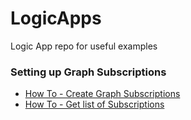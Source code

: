 # LogicApps
Logic App repo for useful examples

### Setting up Graph Subscriptions ###
<ul>
  <li><a href="https://github.com/Rickcau/LogicApps/blob/main/Graph%20Subscriptions.MD" target="_blank">How To - Create Graph Subscriptions</a>
  </li>
  <li><a href="https://github.com/Rickcau/LogicApps/blob/main/Graph%20Subscriptions.MD#" target="_blank">How To - Get list of Subscriptions</a>
  </li>
</ul>

